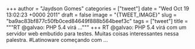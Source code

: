 
+++
author = "Jaydson Gomes"
categories = ["tweet"]
date = "Wed Oct 19 13:02:23 +0000 2011"
draft = false
image = "{TWEET_IMAGE}"
slug = "ba9ac83bf877c50fb0ced84649f888b564beef3c"
tags = ["tweet"]
title = """RT @galvao: PHP 5.4 virá ..."""
+++
RT @galvao: PHP 5.4 virá com um servidor web embutido para testes. Muitas coisas interessantes nessa palestra. #Latinoware começando com ...
